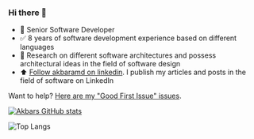 ### Hi there 👋

- 💬 Senior Software Developer 
- ✅ 8 years of software development experience based on different languages
- 🔎 Research on different software architectures and possess architectural ideas in the field of software design
- ⬆️ [Follow akbaramd on linkedin](https://www.linkedin.com/in/akbar-ahmadi-saray-5a5b9016b/). I publish my articles and posts in the field of software on LinkedIn

  
Want to help? [Here are my "Good First Issue" issues](https://github.com/search?q=is%3Aopen+author%3Aardalis+label%3A%22good+first+issue%22).


[![Akbars GitHub stats](https://github-readme-stats.vercel.app/api?username=akbaramd&theme=dark)](https://github.com/akbaramd)
  
![Top Langs](https://github-readme-stats.vercel.app/api/top-langs/?username=akbaramd&theme=dark)


